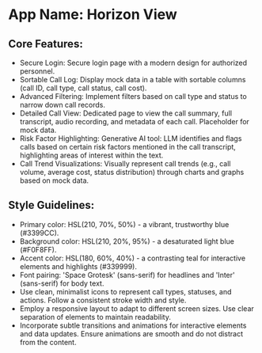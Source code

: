 # **App Name**: Horizon View

## Core Features:

- Secure Login: Secure login page with a modern design for authorized personnel.
- Sortable Call Log: Display mock data in a table with sortable columns (call ID, call type, call status, call cost).
- Advanced Filtering: Implement filters based on call type and status to narrow down call records.
- Detailed Call View: Dedicated page to view the call summary, full transcript, audio recording, and metadata of each call. Placeholder for mock data.
- Risk Factor Highlighting: Generative AI tool: LLM identifies and flags calls based on certain risk factors mentioned in the call transcript, highlighting areas of interest within the text.
- Call Trend Visualizations: Visually represent call trends (e.g., call volume, average cost, status distribution) through charts and graphs based on mock data.

## Style Guidelines:

- Primary color: HSL(210, 70%, 50%) - a vibrant, trustworthy blue (#3399CC).
- Background color: HSL(210, 20%, 95%) - a desaturated light blue (#F0F8FF).
- Accent color: HSL(180, 60%, 40%) - a contrasting teal for interactive elements and highlights (#339999).
- Font pairing: 'Space Grotesk' (sans-serif) for headlines and 'Inter' (sans-serif) for body text.
- Use clean, minimalist icons to represent call types, statuses, and actions. Follow a consistent stroke width and style.
- Employ a responsive layout to adapt to different screen sizes. Use clear separation of elements to maintain readability.
- Incorporate subtle transitions and animations for interactive elements and data updates. Ensure animations are smooth and do not distract from the content.